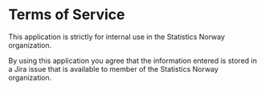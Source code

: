 # Terms of Service

This application is strictly for internal use in the Statistics Norway organization. 

By using this application you agree that the information entered is stored in a Jira issue that is available to member of the Statistics Norway organization.
